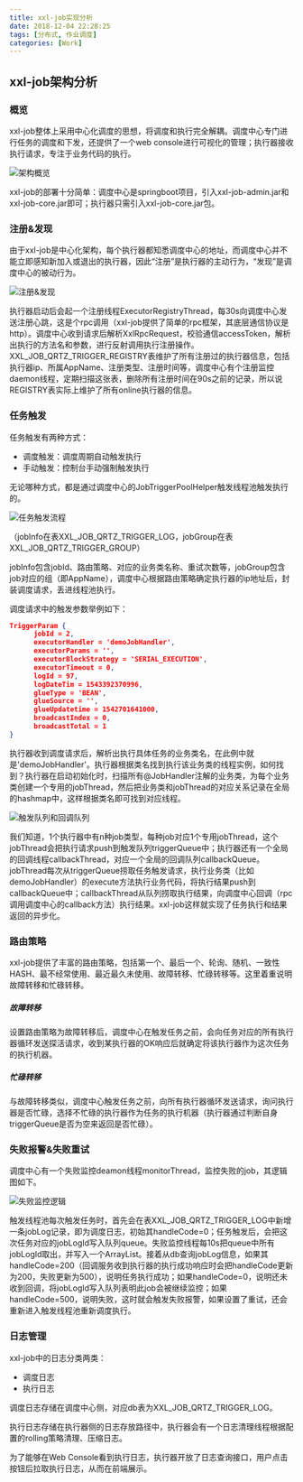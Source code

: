 ```yaml
---
title: xxl-job实现分析
date: 2018-12-04 22:28:25
tags: [分布式, 作业调度]
categories: [Work]
---
```


## xxl-job架构分析

### 概览

xxl-job整体上采用中心化调度的思想，将调度和执行完全解耦。调度中心专门进行任务的调度和下发，还提供了一个web console进行可视化的管理；执行器接收执行请求，专注于业务代码的执行。

![架构概览](概览.png)

xxl-job的部署十分简单：调度中心是springboot项目，引入xxl-job-admin.jar和xxl-job-core.jar即可；执行器只需引入xxl-job-core.jar包。

### 注册&发现

由于xxl-job是中心化架构，每个执行器都知悉调度中心的地址，而调度中心并不能立即感知新加入或退出的执行器，因此“注册”是执行器的主动行为，“发现”是调度中心的被动行为。

![注册&发现](注册发现.png)

执行器启动后会起一个注册线程ExecutorRegistryThread，每30s向调度中心发送注册心跳，这是个rpc调用（xxl-job提供了简单的rpc框架，其底层通信协议是http）。调度中心收到请求后解析XxlRpcRequest，校验通信accessToken，解析出执行的方法名和参数，进行反射调用执行注册操作。XXL_JOB_QRTZ_TRIGGER_REGISTRY表维护了所有注册过的执行器信息，包括执行器ip、所属AppName、注册类型、注册时间等，调度中心有个注册监控daemon线程，定期扫描这张表，删除所有注册时间在90s之前的记录，所以说REGISTRY表实际上维护了所有online执行器的信息。

### 任务触发

任务触发有两种方式：

- 调度触发：调度周期自动触发执行
- 手动触发：控制台手动强制触发执行

无论哪种方式，都是通过调度中心的JobTriggerPoolHelper触发线程池触发执行的。

![任务触发流程](任务触发流程.png)

（jobInfo在表XXL_JOB_QRTZ_TRIGGER_LOG，jobGroup在表XXL_JOB_QRTZ_TRIGGER_GROUP）

jobInfo包含jobId、路由策略、对应的业务类名称、重试次数等，jobGroup包含job对应的组（即AppName），调度中心根据路由策略确定执行器的ip地址后，封装调度请求，丢进线程池执行。

调度请求中的触发参数举例如下：

```json
TriggerParam {
	  jobId = 2, 
	  executorHandler = 'demoJobHandler', 
	  executorParams = '', 
	  executorBlockStrategy = 'SERIAL_EXECUTION', 
	  executorTimeout = 0, 
	  logId = 97, 
	  logDateTim = 1543392370996, 
	  glueType = 'BEAN', 
	  glueSource = '', 
	  glueUpdatetime = 1542701641000, 
	  broadcastIndex = 0, 
	  broadcastTotal = 1
}
```


执行器收到调度请求后，解析出执行具体任务的业务类名，在此例中就是'demoJobHandler'。执行器根据类名找到执行该业务类的线程实例，如何找到？执行器在启动初始化时，扫描所有@JobHandler注解的业务类，为每个业务类创建一个专用的jobThread，然后把业务类和jobThread的对应关系记录在全局的hashmap中，这样根据类名即可找到对应线程。

![触发队列和回调队列](触发队列和回调队列.png)

我们知道，1个执行器中有n种job类型，每种job对应1个专用jobThread，这个jobThread会把执行请求push到触发队列triggerQueue中；执行器还有一个全局的回调线程callbackThread，对应一个全局的回调队列callbackQueue。jobThread每次从triggerQueue捞取任务触发请求，执行业务类（比如demoJobHandler）的execute方法执行业务代码，将执行结果push到callbackQueue中；callbackThread从队列捞取执行结果，向调度中心回调（rpc调用调度中心的callback方法）执行结果。xxl-job这样就实现了任务执行和结果返回的异步化。

### 路由策略

xxl-job提供了丰富的路由策略，包括第一个、最后一个、轮询、随机、一致性HASH、最不经常使用、最近最久未使用、故障转移、忙碌转移等。这里着重说明故障转移和忙碌转移。

##### 故障转移

设置路由策略为故障转移后，调度中心在触发任务之前，会向任务对应的所有执行器循环发送探活请求，收到某执行器的OK响应后就确定将该执行器作为这次任务的执行机器。

##### 忙碌转移

与故障转移类似，调度中心触发任务之前，向所有执行器循环发送请求，询问执行器是否忙碌，选择不忙碌的执行器作为任务的执行机器（执行器通过判断自身triggerQueue是否为空来返回是否忙碌）。

### 失败报警&失败重试

调度中心有一个失败监控deamon线程monitorThread，监控失败的job，其逻辑图如下。

![失败监控逻辑](失败监控逻辑.png)

触发线程池每次触发任务时，首先会在表XXL_JOB_QRTZ_TRIGGER_LOG中新增一条jobLog记录，即为调度日志，初始其handleCode=0；任务触发后，会把这次任务对应的jobLogId写入队列queue。失败监控线程每10s把queue中所有jobLogId取出，并写入一个ArrayList。接着从db查询jobLog信息，如果其handleCode=200（回调服务收到执行器的执行成功响应时会把handleCode更新为200，失败更新为500），说明任务执行成功；如果handleCode=0，说明还未收到回调，将jobLogId写入队列表明此job会被继续监控；如果handleCode=500，说明失败，这时就会触发失败报警，如果设置了重试，还会重新进入触发线程池重新调度执行。

### 日志管理

xxl-job中的日志分类两类：

- 调度日志
- 执行日志

调度日志存储在调度中心侧，对应db表为XXL_JOB_QRTZ_TRIGGER_LOG。

执行日志存储在执行器侧的日志存放路径中，执行器会有一个日志清理线程根据配置的rolling策略清理、压缩日志。

为了能够在Web Console看到执行日志，执行器开放了日志查询接口，用户点击按钮后拉取执行日志，从而在前端展示。
